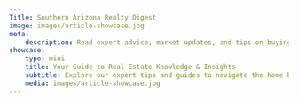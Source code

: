 ```yaml
---
Title: Southern Arizona Realty Digest
image: images/article-showcase.jpg
meta:
    description: Read expert advice, market updates, and tips on buying, selling, and investing in Southern Arizona real estate.
showcase:
    type: mini
    title: Your Guide to Real Estate Knowledge & Insights
    subtitle: Explore our expert tips and guides to navigate the home buying and selling process with confidence.
    media: images/article-showcase.jpg
---
```

